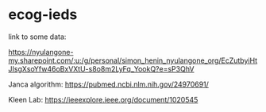# ecog-ieds

link to some data:

https://nyulangone-my.sharepoint.com/:u:/g/personal/simon_henin_nyulangone_org/EcZutbyiHtJIsgXsoYfw46oBxVXtU-s8o8m2LyFq_YookQ?e=sP3QhV

Janca algorithm:
https://pubmed.ncbi.nlm.nih.gov/24970691/

Kleen Lab:
https://ieeexplore.ieee.org/document/1020545
